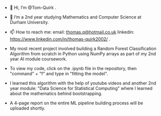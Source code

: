 - 👋 Hi, I’m @Tom-Quirk .
- 👀 I’m a 2nd year studying Mathematics and Computer Science at Durham University.
- 📫 How to reach me: email: thomas.q@hotmail.co.uk  linkedin: https://www.linkedin.com/in/thomas-quirk2002/ .

- My most recent project involved building a Random Forest Classification Algorithm from scratch in Python using NumPy arrays as part of my 2nd year AI module coursework.
- To view my code, click on the .ipynb file in the repository, then "command" + "f" and type in "fitting the model".
- I learned this algorithm with the help of youtube videos and another 2nd year module: "Data Science for Statistical Computing" where I learned about the mathematics behind
  bootstrapping.
- A 4-page report on the entire ML pipeline building process will be uploaded shortly.
<!---
Tom-Quirk/Tom-Quirk is a ✨ special ✨ repository because its `README.md` (this file) appears on your GitHub profile.
You can click the Preview link to take a look at your changes.
--->
